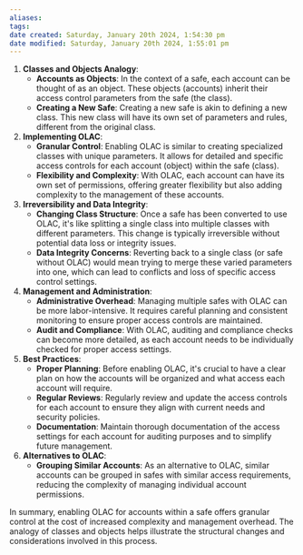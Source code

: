 ```yaml
---
aliases: 
tags: 
date created: Saturday, January 20th 2024, 1:54:30 pm
date modified: Saturday, January 20th 2024, 1:55:01 pm
---
```

1. **Classes and Objects Analogy**:
    - **Accounts as Objects**: In the context of a safe, each account can be thought of as an object. These objects (accounts) inherit their access control parameters from the safe (the class).
    - **Creating a New Safe**: Creating a new safe is akin to defining a new class. This new class will have its own set of parameters and rules, different from the original class.
2. **Implementing OLAC**:
    - **Granular Control**: Enabling OLAC is similar to creating specialized classes with unique parameters. It allows for detailed and specific access controls for each account (object) within the safe (class).
    - **Flexibility and Complexity**: With OLAC, each account can have its own set of permissions, offering greater flexibility but also adding complexity to the management of these accounts.
3. **Irreversibility and Data Integrity**:
    - **Changing Class Structure**: Once a safe has been converted to use OLAC, it's like splitting a single class into multiple classes with different parameters. This change is typically irreversible without potential data loss or integrity issues.
    - **Data Integrity Concerns**: Reverting back to a single class (or safe without OLAC) would mean trying to merge these varied parameters into one, which can lead to conflicts and loss of specific access control settings.
4. **Management and Administration**:
    - **Administrative Overhead**: Managing multiple safes with OLAC can be more labor-intensive. It requires careful planning and consistent monitoring to ensure proper access controls are maintained.
    - **Audit and Compliance**: With OLAC, auditing and compliance checks can become more detailed, as each account needs to be individually checked for proper access settings.
5. **Best Practices**:
    - **Proper Planning**: Before enabling OLAC, it's crucial to have a clear plan on how the accounts will be organized and what access each account will require.
    - **Regular Reviews**: Regularly review and update the access controls for each account to ensure they align with current needs and security policies.
    - **Documentation**: Maintain thorough documentation of the access settings for each account for auditing purposes and to simplify future management.
6. **Alternatives to OLAC**:
    - **Grouping Similar Accounts**: As an alternative to OLAC, similar accounts can be grouped in safes with similar access requirements, reducing the complexity of managing individual account permissions.

In summary, enabling OLAC for accounts within a safe offers granular control at the cost of increased complexity and management overhead. The analogy of classes and objects helps illustrate the structural changes and considerations involved in this process.
